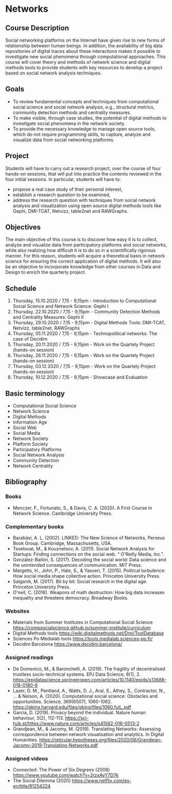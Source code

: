 # Networks

## Course Description
Social networking platforms on the Internet have given rise to new forms of relationship between human beings. In addition, the availability of big data repositories of digital traces about these interactions makes it possible to investigate new social phenomena through computational approaches. This course will cover theory and methods of network science and digital methods tools to provide students with key resources to develop a project based on social network analysis techniques.

## Goals
- To review fundamental concepts and techniques from computational social science and social network analysis, e.g., structural metrics, community detection methods and centrality measures.
- To make visible, through case studies, the potential of digital methods to investigate social phenomena in the network society.
- To provide the necessary knowledge to manage open source tools, which do not require programming skills, to capture, analyze and visualize data from social networking platforms.

## Project
Students will have to carry out a research project, over the course of four hands-on sessions, that will put into practice the contents reviewed in the four initial sessions. In particular, students will have to: 
- propose a real case study of their personal interest,
- establish a research question to be examined,
- address the research question with techniques from social network analysis and visualization using open source digital methods tools like Gephi, DMI-TCAT, Netvizz, table2net and RAWGraphs. 

## Objectives
The main objective of this course is to discover how easy it is to collect, analyze and visualize data from participatory platforms and social networks, while also realizing how difficult it is to do so in a scientifically rigorous manner. For this reason, students will acquire a theoretical basis in network science for ensuring the correct application of digital methods. It will also be an objective to incorporate knowledge from other courses in Data and Design to enrich the quarterly project.

## Schedule
1. Thursday, 15.10.2020 / 7,15 - 9,15pm - Introduction to Computational Social Science and Network Science: Gephi I
2. Thursday, 22.10.2020 / 7,15 - 9,15pm - Community Detection Methods and Centrality Measures: Gephi II
3. Thursday, 29.10.2020 / 7,15 - 9,15pm - Digital Methods Tools: DMI-TCAT, Netvizz, table2net, RAWGraphs
4. Thursday, 05.11.2020 / 7,15 - 9,15pm - Technopolitical networks: The case of Decidim
5. Thursday, 20.11.2020 / 7,15 - 9,15pm - Work on the Quartely Project (hands-on session)
6. Thursday, 26.11.2020 / 7,15 - 9,15pm - Work on the Quartely Project (hands-on session)
7. Thursday, 03.12.2020 / 7,15 - 9,15pm - Work on the Quartely Project (hands-on session)
8. Thursday, 10.12.2020 / 7,15 - 9,15pm - Showcase and Evaluation

## Basic terminology
- Computational Social Science
- Network Science
- Digital Methods
- Information Age
- Social Web
- Social Media
- Network Society
- Platform Society
- Participatory Platforms
- Social Network Analysis
- Community Detection
- Network Centrality

## Bibliography
### Books
- Menczer, F., Fortunato, S., & Davis, C. A. (2020). A First Course in Network Science. Cambridge University Press.
### Complementary books
- Barabási, A. L. (2002). LINKED: The New Science of Networks, Perseus Book Group. Cambridge, Massachusetts, USA.
- Tsvetovat, M., & Kouznetsov, A. (2011). Social Network Analysis for Startups: Finding connections on the social web. " O'Reilly Media, Inc.".
- González-Bailón, S. (2017). Decoding the social world: Data science and the unintended consequences of communication. MIT Press.
- Margetts, H., John, P., Hale, S., & Yasseri, T. (2015). Political turbulence: How social media shape collective action. Princeton University Press.
- Salganik, M. (2017). Bit by bit: Social research in the digital age. Princeton University Press.
- O'neil, C. (2016). Weapons of math destruction: How big data increases inequality and threatens democracy. Broadway Books.
### Websites
- Materials from Summer Institutes in Computational Social Science https://compsocialscience.github.io/summer-institute/curriculum 
- Digital Methods tools https://wiki.digitalmethods.net/Dmi/ToolDatabase 
- Sciences Po Médialab tools https://tools.medialab.sciences-po.fr/ 
- Decidim Barcelona https://www.decidim.barcelona/ 
### Assigned readings
- De Domenico, M., & Baronchelli, A. (2019). The fragility of decentralised trustless socio-technical systems. EPJ Data Science, 8(1), 2. https://epjdatascience.springeropen.com/articles/10.1140/epjds/s13688-018-0180-6 
- Lazer, D. M., Pentland, A., Watts, D. J., Aral, S., Athey, S., Contractor, N., ... & Nelson, A. (2020). Computational social science: Obstacles and opportunities. Science, 369(6507), 1060-1062. https://gking.harvard.edu/files/gking/files/1060.full_.pdf
- Garcia, D. (2019). Privacy beyond the individual. Nature human behaviour, 3(2), 112-113. https://sci-hub.st/https://www.nature.com/articles/s41562-018-0513-2
- Grandjean, M., & Jacomy, M. (2019). Translating Networks: Assessing correspondence between network visualisation and analytics. In Digital Humanities. https://reticular.hypotheses.org/files/2020/06/Grandjean-Jacomy-2019-Translating-Networks.pdf 
### Assigned videos
- Connected: The Power of Six Degrees (2008) https://www.youtube.com/watch?v=2rzxAyY7D7k
- The Social Dilemma (2020) https://www.netflix.com/es-en/title/81254224
